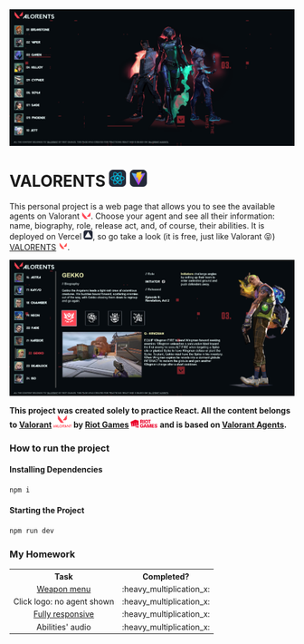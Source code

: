 <div align="center">
  <img src="/IMAGES/VALORENTS.png" alt="VALORENTS Image" width=750>
</div>

# VALORENTS <img src="/IMAGES/React-Dark.svg" width=30 alt="React Icon"> <img src="/IMAGES/Vite-Dark.svg" width=30 alt="Vite Icon">
 
This personal project is a web page that allows you to see the available agents on Valorant <img src="/IMAGES/vLogo.png" width=16 alt="Valorant Icon">. Choose your agent and see all their information: name, biography, role, release act, and, of course, their abilities. It is deployed on Vercel <img src="/IMAGES/Vercel-Dark.svg" width=16 alt="Vercel Icon">, so go take a look (it is free, just like Valorant :stuck_out_tongue_closed_eyes:) [VALORENTS](https://valorents-fredyfares-projects.vercel.app/) <img src="/public/favicon.ico" width=16 alt="Valorant Icon">.

<div align="center">
  <img src="/IMAGES/agent.png" alt="Agent Image" width=750>
</div>

**This project was created solely to practice React. All the content belongs to [Valorant](https://playvalorant.com/en-us/) <img src="/IMAGES/valorantLogo.png" width=32 alt="Valorant Logo"> by [Riot Games](https://www.riotgames.com/en) <img src="/IMAGES/riotGamesLogo.png" width=48 alt="Riot Games Logo"> and is based on [Valorant Agents](https://playvalorant.com/en-us/agents/).**

### How to run the project

#### Installing Dependencies

```bash
npm i
```

#### Starting the Project

```bash
npm run dev
```

### My Homework

<table>
  <tr>
    <th align="center">Task</th>
    <th align="center">Completed?</th>
  </tr>
  <tr>
    <td align="center">
      <a href="https://www.youtube.com/watch?v=ZZduhrDkSBY" target="_blank">Weapon menu</a> 
    </td>
    <td align="center">
      :heavy_multiplication_x:
    </td>
  </tr>
  <tr>
    <td align="center">
      Click logo: no agent shown
    </td>
    <td align="center">
      :heavy_multiplication_x:
    </td>
  </tr>
    <tr>
    <td align="center">
      <a href="https://www.youtube.com/watch?v=R610XnTVwIo" target="_blank">Fully responsive</a> 
    </td>
    <td align="center">
      :heavy_multiplication_x:
    </td>
  </tr>
    </tr>
    <tr>
    <td align="center">
      Abilities' audio
    </td>
    <td align="center">
      :heavy_multiplication_x:
    </td>
  </tr>
</table>




